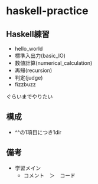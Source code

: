 # haskell-practice
## Haskell練習
* hello_world
* 標準入出力(basic_IO)
* 数値計算(numerical_calculation)
* 再帰(recursion)
* 判定(judge)
* fizzbuzz

ぐらいまでやりたい

## 構成
* ^^の1項目につき1dir

## 備考
* 学習メイン
    * コメント　＞　コード